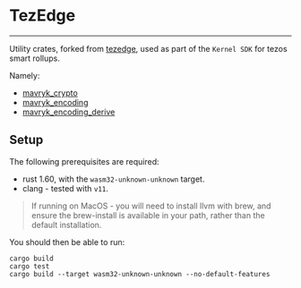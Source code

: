 # TezEdge

---

Utility crates, forked from [tezedge](github.com/tezedge/tezedge), used as part of the `Kernel SDK` for tezos smart rollups.

Namely:
- [mavryk_crypto](./crypto/README.md) 
- [mavryk_encoding](./mavryk-encoding/README.md) 
- [mavryk_encoding_derive](./mavryk-encoding-derive/README.md)

## Setup

The following prerequisites are required:

- rust 1.60, with the `wasm32-unknown-unknown` target.
- clang - tested with `v11`.

> If running on MacOS - you will need to install llvm with brew, and ensure the brew-install is available in your path, rather than the default installation.

You should then be able to run:

```shell
cargo build
cargo test
cargo build --target wasm32-unknown-unknown --no-default-features
```
